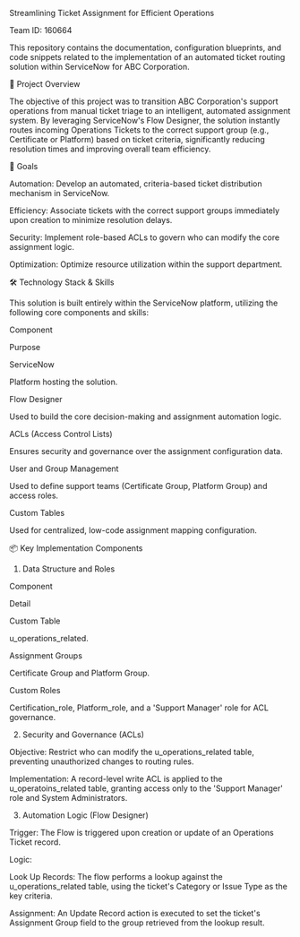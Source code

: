 Streamlining Ticket Assignment for Efficient Operations

Team ID: 160664

This repository contains the documentation, configuration blueprints, and code snippets related to the implementation of an automated ticket routing solution within ServiceNow for ABC Corporation.

🚀 Project Overview

The objective of this project was to transition ABC Corporation's support operations from manual ticket triage to an intelligent, automated assignment system. By leveraging ServiceNow's Flow Designer, the solution instantly routes incoming Operations Tickets to the correct support group (e.g., Certificate or Platform) based on ticket criteria, significantly reducing resolution times and improving overall team efficiency.

🎯 Goals

Automation: Develop an automated, criteria-based ticket distribution mechanism in ServiceNow.

Efficiency: Associate tickets with the correct support groups immediately upon creation to minimize resolution delays.

Security: Implement role-based ACLs to govern who can modify the core assignment logic.

Optimization: Optimize resource utilization within the support department.

🛠️ Technology Stack & Skills

This solution is built entirely within the ServiceNow platform, utilizing the following core components and skills:

Component

Purpose

ServiceNow

Platform hosting the solution.

Flow Designer

Used to build the core decision-making and assignment automation logic.

ACLs (Access Control Lists)

Ensures security and governance over the assignment configuration data.

User and Group Management

Used to define support teams (Certificate Group, Platform Group) and access roles.

Custom Tables

Used for centralized, low-code assignment mapping configuration.

📦 Key Implementation Components

1. Data Structure and Roles

Component

Detail

Custom Table

u_operations_related.

Assignment Groups

Certificate Group and Platform Group.

Custom Roles

Certification_role, Platform_role, and a 'Support Manager' role for ACL governance.

2. Security and Governance (ACLs)

Objective: Restrict who can modify the u_operations_related table, preventing unauthorized changes to routing rules.

Implementation: A record-level write ACL is applied to the u_operatoins_related table, granting access only to the 'Support Manager' role and System Administrators.

3. Automation Logic (Flow Designer)

Trigger: The Flow is triggered upon creation or update of an Operations Ticket record.

Logic:

Look Up Records: The flow performs a lookup against the u_operations_related table, using the ticket's Category or Issue Type as the key criteria.

Assignment: An Update Record action is executed to set the ticket's Assignment Group field to the group retrieved from the lookup result.
